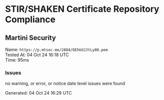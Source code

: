 # STIR/SHAKEN Certificate Repository Compliance

## Martini Security

Name: `https://p.mtsec.me/2884/OEhUdJJtLy80.pem`\
Tested At: 04 Oct 24 16:18 UTC\
Time: 95ms

### Issues

no warning, or error, or notice date level issues were found

Generated: 04 Oct 24 16:29 UTC